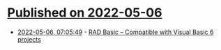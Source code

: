 # [Published on 2022-05-06](index.md)

* [2022-05-06, 07:05:49](https://news.ycombinator.com/item?id=31282195) - [RAD Basic – Compatible with Visual Basic 6 projects](https://www.radbasic.dev/)
